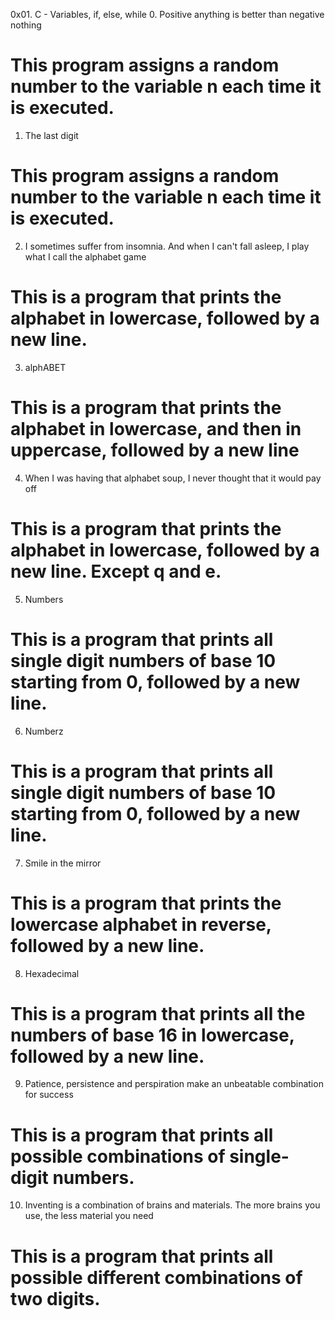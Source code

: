 0x01. C - Variables, if, else, while
0. Positive anything is better than negative nothing
# This program assigns a random number to the variable n each time it is executed.
1. The last digit
# This program assigns a random number to the variable n each time it is executed.
2. I sometimes suffer from insomnia. And when I can't fall asleep, I play what I call the alphabet game
# This is a program that prints the alphabet in lowercase, followed by a new line.
3. alphABET
# This is a program that prints the alphabet in lowercase, and then in uppercase, followed by a new line
4. When I was having that alphabet soup, I never thought that it would pay off
# This is a program that prints the alphabet in lowercase, followed by a new line. Except q and e.
5. Numbers
#  This is a program that prints all single digit numbers of base 10 starting from 0, followed by a new line.
6. Numberz
# This is a program that prints all single digit numbers of base 10 starting from 0, followed by a new line.
7. Smile in the mirror
# This is a program that prints the lowercase alphabet in reverse, followed by a new line.
8. Hexadecimal
# This is a program that prints all the numbers of base 16 in lowercase, followed by a new line.
9. Patience, persistence and perspiration make an unbeatable combination for success
# This is a program that prints all possible combinations of single-digit numbers.
10. Inventing is a combination of brains and materials. The more brains you use, the less material you need
# This is a program that prints all possible different combinations of two digits.




